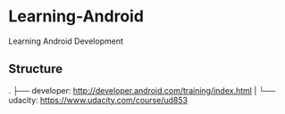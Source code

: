# Learning-Android
Learning Android Development 

## Structure
.
├── developer: http://developer.android.com/training/index.html
|
└── udacity: https://www.udacity.com/course/ud853